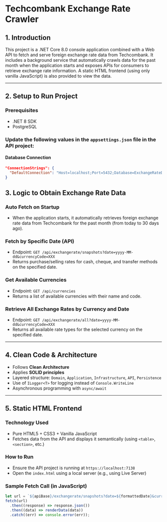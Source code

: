 # Techcombank Exchange Rate Crawler

## 1. Introduction

This project is a .NET Core 8.0 console application combined with a Web API to fetch and serve foreign exchange rate data from Techcombank. It includes a background service that automatically crawls data for the past month when the application starts and exposes APIs for consumers to retrieve exchange rate information. A static HTML frontend (using only vanilla JavaScript) is also provided to view the data.

---

## 2. Setup to Run Project

### Prerequisites

- .NET 8 SDK
- PostgreSQL

### Update the following values in the `appsettings.json` file in the **API project**:

#### Database Connection

```json
"ConnectionStrings": {
  "DefaultConnection": "Host=localhost;Port=5432;Database=ExchangeRateDb;Username=youruser;Password=yourpassword"
}
```

## 3. Logic to Obtain Exchange Rate Data

### Auto Fetch on Startup

- When the application starts, it automatically retrieves foreign exchange rate data from Techcombank for the past month (from today to 30 days ago).

### Fetch by Specific Date (API)

- Endpoint: `GET /api/exchangerate/snapshots?date=yyyy-MM-dd&currencyCode=XXX`
- Returns purchase/selling rates for cash, cheque, and transfer methods on the specified date.

### Get Available Currencies

- Endpoint: `GET /api/currencies`
- Returns a list of available currencies with their name and code.

### Retrieve All Exchange Rates by Currency and Date

- Endpoint: `GET /api/exchangerate/all?date=yyyy-MM-dd&currencyCode=XXX`
- Returns all available rate types for the selected currency on the specified date.

---

## 4. Clean Code & Architecture

- Follows **Clean Architecture**
- Applies **SOLID principles**
- Layered structure: `Domain`, `Application`, `Infrastructure`, `API`, `Persistence`
- Use of `ILogger<T>` for logging instead of `Console.WriteLine`
- Asynchronous programming with `async/await`

---

## 5. Static HTML Frontend

### Technology Used

- Pure HTML5 + CSS3 + Vanilla JavaScript
- Fetches data from the API and displays it semantically (using `<table>`, `<section>`, etc.)

### How to Run

- Ensure the API project is running at `https://localhost:7138`
- Open the `index.html` using a local server (e.g., using Live Server)

### Sample Fetch Call (in JavaScript)

```javascript
let url = `${apiBase}/exchangerate/snapshots?date=${formattedDate}&currencyCode=${currencyCode}`;
fetch(url)
  .then((response) => response.json())
  .then((data) => renderData(data))
  .catch((err) => console.error(err));
```

